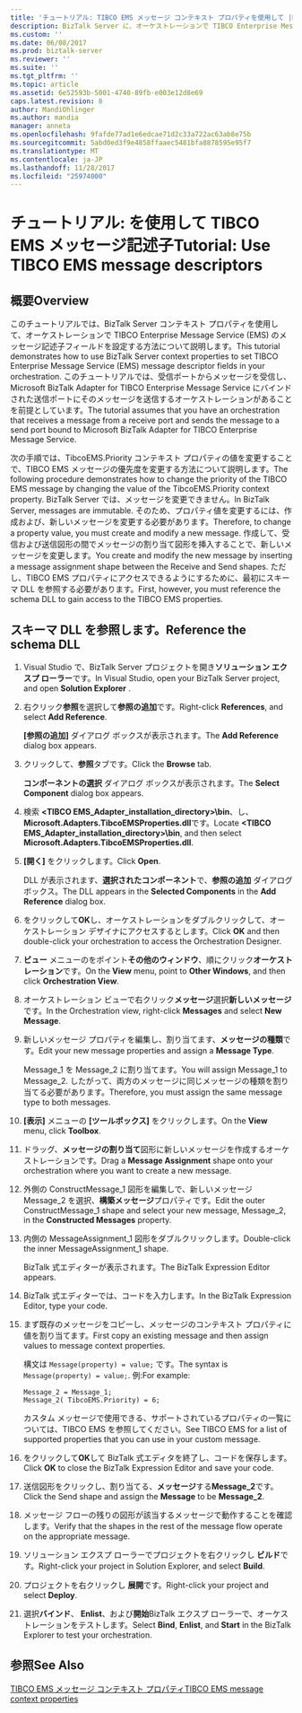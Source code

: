 ```yaml
---
title: 'チュートリアル: TIBCO EMS メッセージ コンテキスト プロパティを使用して |Microsoft ドキュメント'
description: BizTalk Server に、オーケストレーションで TIBCO Enterprise Message Service のメッセージ記述子フィールドを使用するステップ バイ ステップ ガイド
ms.custom: ''
ms.date: 06/08/2017
ms.prod: biztalk-server
ms.reviewer: ''
ms.suite: ''
ms.tgt_pltfrm: ''
ms.topic: article
ms.assetid: 6e52593b-5001-4740-89fb-e003e12d8e69
caps.latest.revision: 8
author: MandiOhlinger
ms.author: mandia
manager: anneta
ms.openlocfilehash: 9fafde77ad1e6edcae71d2c33a722ac63ab8e75b
ms.sourcegitcommit: 5abd0ed3f9e4858ffaaec5481bfa8878595e95f7
ms.translationtype: MT
ms.contentlocale: ja-JP
ms.lasthandoff: 11/28/2017
ms.locfileid: "25974000"
---
```

# <a name="tutorial-use-tibco-ems-message-descriptors"></a><span data-ttu-id="5b8e9-103">チュートリアル: を使用して TIBCO EMS メッセージ記述子</span><span class="sxs-lookup"><span data-stu-id="5b8e9-103">Tutorial: Use TIBCO EMS message descriptors</span></span>

## <a name="overview"></a><span data-ttu-id="5b8e9-104">概要</span><span class="sxs-lookup"><span data-stu-id="5b8e9-104">Overview</span></span>
<span data-ttu-id="5b8e9-105">このチュートリアルでは、BizTalk Server コンテキスト プロパティを使用して、オーケストレーションで TIBCO Enterprise Message Service (EMS) のメッセージ記述子フィールドを設定する方法について説明します。</span><span class="sxs-lookup"><span data-stu-id="5b8e9-105">This tutorial demonstrates how to use BizTalk Server context properties to set TIBCO Enterprise Message Service (EMS) message descriptor fields in your orchestration.</span></span> <span data-ttu-id="5b8e9-106">このチュートリアルでは、受信ポートからメッセージを受信し、Microsoft BizTalk Adapter for TIBCO Enterprise Message Service にバインドされた送信ポートにそのメッセージを送信するオーケストレーションがあることを前提としています。</span><span class="sxs-lookup"><span data-stu-id="5b8e9-106">The tutorial assumes that you have an orchestration that receives a message from a receive port and sends the message to a send port bound to Microsoft BizTalk Adapter for TIBCO Enterprise Message Service.</span></span>  
  
 <span data-ttu-id="5b8e9-107">次の手順では、TibcoEMS.Priority コンテキスト プロパティの値を変更することで、TIBCO EMS メッセージの優先度を変更する方法について説明します。</span><span class="sxs-lookup"><span data-stu-id="5b8e9-107">The following procedure demonstrates how to change the priority of the TIBCO EMS message by changing the value of the TibcoEMS.Priority context property.</span></span> <span data-ttu-id="5b8e9-108">BizTalk Server では、メッセージを変更できません。</span><span class="sxs-lookup"><span data-stu-id="5b8e9-108">In BizTalk Server, messages are immutable.</span></span> <span data-ttu-id="5b8e9-109">そのため、プロパティ値を変更するには、作成および、新しいメッセージを変更する必要があります。</span><span class="sxs-lookup"><span data-stu-id="5b8e9-109">Therefore, to change a property value, you must create and modify a new message.</span></span> <span data-ttu-id="5b8e9-110">作成して、受信および送信図形の間でメッセージの割り当て図形を挿入することで、新しいメッセージを変更します。</span><span class="sxs-lookup"><span data-stu-id="5b8e9-110">You create and modify the new message by inserting a message assignment shape between the Receive and Send shapes.</span></span> <span data-ttu-id="5b8e9-111">ただし、TIBCO EMS プロパティにアクセスできるようにするために、最初にスキーマ DLL を参照する必要があります。</span><span class="sxs-lookup"><span data-stu-id="5b8e9-111">First, however, you must reference the schema DLL to gain access to the TIBCO EMS properties.</span></span>  
  
## <a name="reference-the-schema-dll"></a><span data-ttu-id="5b8e9-112">スキーマ DLL を参照します。</span><span class="sxs-lookup"><span data-stu-id="5b8e9-112">Reference the schema DLL</span></span>  
  
1.  <span data-ttu-id="5b8e9-113">Visual Studio で、BizTalk Server プロジェクトを開き**ソリューション エクスプ ローラー**です。</span><span class="sxs-lookup"><span data-stu-id="5b8e9-113">In Visual Studio, open your BizTalk Server project, and open **Solution Explorer** .</span></span>  
  
2.  <span data-ttu-id="5b8e9-114">右クリック**参照**を選択して**参照の追加**です。</span><span class="sxs-lookup"><span data-stu-id="5b8e9-114">Right-click **References**, and select **Add Reference**.</span></span>  
  
     <span data-ttu-id="5b8e9-115">**[参照の追加]** ダイアログ ボックスが表示されます。</span><span class="sxs-lookup"><span data-stu-id="5b8e9-115">The **Add Reference** dialog box appears.</span></span>  
  
3.  <span data-ttu-id="5b8e9-116">クリックして、**参照**タブです。</span><span class="sxs-lookup"><span data-stu-id="5b8e9-116">Click the **Browse** tab.</span></span>  
  
     <span data-ttu-id="5b8e9-117">**コンポーネントの選択** ダイアログ ボックスが表示されます。</span><span class="sxs-lookup"><span data-stu-id="5b8e9-117">The **Select Component** dialog box appears.</span></span>  
  
4.  <span data-ttu-id="5b8e9-118">検索 **\<TIBCO EMS_Adapter_installation_directory\>\bin**、し、 **Microsoft.Adapters.TibcoEMSProperties.dll**です。</span><span class="sxs-lookup"><span data-stu-id="5b8e9-118">Locate **\<TIBCO EMS_Adapter_installation_directory\>\bin**, and then select **Microsoft.Adapters.TibcoEMSProperties.dll**.</span></span>  
  
5.  <span data-ttu-id="5b8e9-119">**[開く]** をクリックします。</span><span class="sxs-lookup"><span data-stu-id="5b8e9-119">Click **Open**.</span></span>  
  
     <span data-ttu-id="5b8e9-120">DLL が表示されます、**選択されたコンポーネント**で、**参照の追加** ダイアログ ボックス。</span><span class="sxs-lookup"><span data-stu-id="5b8e9-120">The DLL appears in the **Selected Components** in the **Add Reference** dialog box.</span></span>  
  
6.  <span data-ttu-id="5b8e9-121">をクリックして**OK**し、オーケストレーションをダブルクリックして、オーケストレーション デザイナにアクセスするとします。</span><span class="sxs-lookup"><span data-stu-id="5b8e9-121">Click **OK** and then double-click your orchestration to access the Orchestration Designer.</span></span>  
  
7.  <span data-ttu-id="5b8e9-122">**ビュー**  メニューのをポイント**その他のウィンドウ**、順にクリック**オーケストレーション**です。</span><span class="sxs-lookup"><span data-stu-id="5b8e9-122">On the **View** menu, point to **Other Windows**, and then click **Orchestration View**.</span></span>  
  
8.  <span data-ttu-id="5b8e9-123">オーケストレーション ビューで右クリック**メッセージ**選択**新しいメッセージ**です。</span><span class="sxs-lookup"><span data-stu-id="5b8e9-123">In the Orchestration view, right-click **Messages** and select **New Message**.</span></span>  
  
9. <span data-ttu-id="5b8e9-124">新しいメッセージ プロパティを編集し、割り当てます、**メッセージの種類**です。</span><span class="sxs-lookup"><span data-stu-id="5b8e9-124">Edit your new message properties and assign a **Message Type**.</span></span>  
  
     <span data-ttu-id="5b8e9-125">Message_1 を Message_2 に割り当てます。</span><span class="sxs-lookup"><span data-stu-id="5b8e9-125">You will assign Message_1 to Message_2.</span></span> <span data-ttu-id="5b8e9-126">したがって、両方のメッセージに同じメッセージの種類を割り当てる必要があります。</span><span class="sxs-lookup"><span data-stu-id="5b8e9-126">Therefore, you must assign the same message type to both messages.</span></span>  
  
10. <span data-ttu-id="5b8e9-127">**[表示]** メニューの **[ツールボックス]** をクリックします。</span><span class="sxs-lookup"><span data-stu-id="5b8e9-127">On the **View** menu, click **Toolbox**.</span></span>  
  
11. <span data-ttu-id="5b8e9-128">ドラッグ、**メッセージの割り当て**図形に新しいメッセージを作成するオーケストレーションです。</span><span class="sxs-lookup"><span data-stu-id="5b8e9-128">Drag a **Message Assignment** shape onto your orchestration where you want to create a new message.</span></span>  
  
12. <span data-ttu-id="5b8e9-129">外側の ConstructMessage_1 図形を編集しで、新しいメッセージ Message_2 を選択、**構築メッセージ**プロパティです。</span><span class="sxs-lookup"><span data-stu-id="5b8e9-129">Edit the outer ConstructMessage_1 shape and select your new message, Message_2, in the **Constructed Messages** property.</span></span>  
  
13. <span data-ttu-id="5b8e9-130">内側の MessageAssignment_1 図形をダブルクリックします。</span><span class="sxs-lookup"><span data-stu-id="5b8e9-130">Double-click the inner MessageAssignment_1 shape.</span></span>  
  
     <span data-ttu-id="5b8e9-131">BizTalk 式エディターが表示されます。</span><span class="sxs-lookup"><span data-stu-id="5b8e9-131">The BizTalk Expression Editor appears.</span></span>  
  
14. <span data-ttu-id="5b8e9-132">BizTalk 式エディターでは、コードを入力します。</span><span class="sxs-lookup"><span data-stu-id="5b8e9-132">In the BizTalk Expression Editor, type your code.</span></span>  
  
15. <span data-ttu-id="5b8e9-133">まず既存のメッセージをコピーし、メッセージのコンテキスト プロパティに値を割り当てます。</span><span class="sxs-lookup"><span data-stu-id="5b8e9-133">First copy an existing message and then assign values to message context properties.</span></span>  
  
     <span data-ttu-id="5b8e9-134">構文は `Message(property) = value;` です。</span><span class="sxs-lookup"><span data-stu-id="5b8e9-134">The syntax is `Message(property) = value;`.</span></span> <span data-ttu-id="5b8e9-135">例:</span><span class="sxs-lookup"><span data-stu-id="5b8e9-135">For example:</span></span>  
  
    ```  
    Message_2 = Message_1;  
    Message_2( TibcoEMS.Priority) = 6;  
    ```  
  
     <span data-ttu-id="5b8e9-136">カスタム メッセージで使用できる、サポートされているプロパティの一覧については、TIBCO EMS を参照してください。</span><span class="sxs-lookup"><span data-stu-id="5b8e9-136">See TIBCO EMS for a list of supported properties that you can use in your custom message.</span></span>  
  
16. <span data-ttu-id="5b8e9-137">をクリックして**OK**して BizTalk 式エディタを終了し、コードを保存します。</span><span class="sxs-lookup"><span data-stu-id="5b8e9-137">Click **OK** to close the BizTalk Expression Editor and save your code.</span></span>  
  
17. <span data-ttu-id="5b8e9-138">送信図形をクリックし、割り当てる、**メッセージ**する**Message_2**です。</span><span class="sxs-lookup"><span data-stu-id="5b8e9-138">Click the Send shape and assign the **Message** to be **Message_2**.</span></span>  
  
18. <span data-ttu-id="5b8e9-139">メッセージ フローの残りの図形が該当するメッセージで動作することを確認します。</span><span class="sxs-lookup"><span data-stu-id="5b8e9-139">Verify that the shapes in the rest of the message flow operate on the appropriate message.</span></span>  
  
19. <span data-ttu-id="5b8e9-140">ソリューション エクスプ ローラーでプロジェクトを右クリックし **ビルド**です。</span><span class="sxs-lookup"><span data-stu-id="5b8e9-140">Right-click your project in Solution Explorer, and select **Build**.</span></span>  
  
20. <span data-ttu-id="5b8e9-141">プロジェクトを右クリックし **展開**です。</span><span class="sxs-lookup"><span data-stu-id="5b8e9-141">Right-click your project and select **Deploy**.</span></span>  
  
21. <span data-ttu-id="5b8e9-142">選択**バインド**、 **Enlist**、および**開始**BizTalk エクスプ ローラーで、オーケストレーションをテストします。</span><span class="sxs-lookup"><span data-stu-id="5b8e9-142">Select **Bind**, **Enlist**, and **Start** in the BizTalk Explorer to test your orchestration.</span></span>  
  
## <a name="see-also"></a><span data-ttu-id="5b8e9-143">参照</span><span class="sxs-lookup"><span data-stu-id="5b8e9-143">See Also</span></span>  
[<span data-ttu-id="5b8e9-144">TIBCO EMS メッセージ コンテキスト プロパティ</span><span class="sxs-lookup"><span data-stu-id="5b8e9-144">TIBCO EMS message context properties</span></span>](../core/message-context-properties-in-biztalk-server.md)